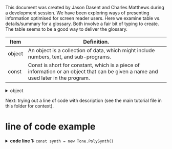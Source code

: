 This document was created by Jason Dasent and Charles Matthews during a development session.  We have been exploring ways of presenting information optimised for screen reader users.  Here we examine table vs. details/summary for a glossary. Both involve a fair bit of typing to create.  The table seems to be a good way to deliver the glossary.

| Item          | Definition.                                                                                                                        |
| ------------- | ---------------------------------------------------------------------------------------------------------------------------------- |
| object        | An object is a collection of data, which might include numbers, text, and sub-programs.                                            |
| const         | Const is short for constant, which is a piece of information or an object that can be given a name and used later in the program.  |

<details>
  <summary>object</summary>
  An object is a collection of data, which might include numbers, text, and sub-programs. 
</details>

Next: trying out a line of code with description (see the main tutorial file in this folder for context).

# line of code example
<details>
  <summary><b>code line 1:</b> <code>const synth = new Tone.PolySynth()</code></summary>
  <ul>
<li>In this line we define an object called synth. This could be called anything: elephant, banana, etc. as long as it makes sense to us. The name should start with a lower case letter.</li>
<li>We use the word constant to tell JavaScript that we will not use the word synth for anything else. It will always be the same synth as long as the program is running.</li>
<li>The word new tells JavaScript to create a new object. We use Tone with a capital T to refer to the Tone library. After the dot, we type the name of the type of object we want to create.</li>
<li>The tone library contains a type of object called PolySynth (capital P and S). This is followed by parentheses, which we can fill with parameters in future explorations.</li>
  </ul>
</details>
